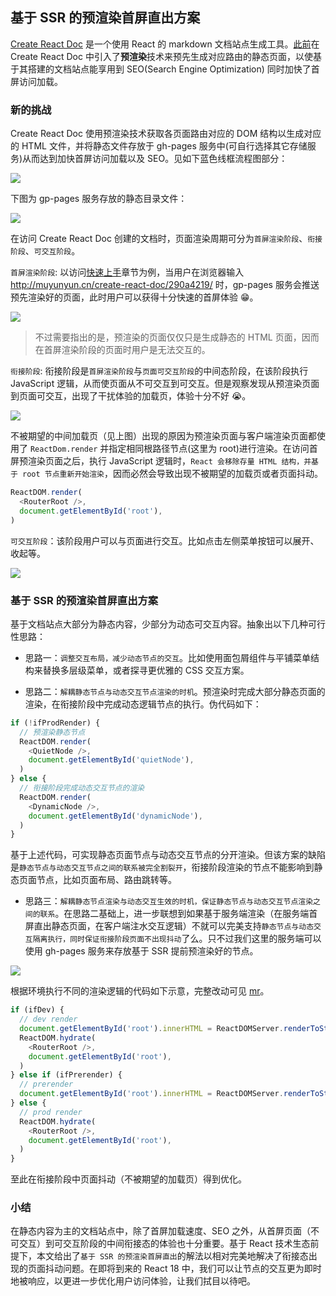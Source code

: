 <!--
abbrlink: g3v1c5bq
-->

## 基于 SSR 的预渲染首屏直出方案

[Create React Doc](https://github.com/MuYunyun/create-react-doc) 是一个使用 React 的 markdown 文档站点生成工具。[此前](http://muyunyun.cn/blog/ettzfags/)在 Create React Doc 中引入了**预渲染**技术来预先生成对应路由的静态页面，以使基于其搭建的文档站点能享用到 SEO(Search Engine Optimization) 同时加快了首屏访问加载。

### 新的挑战

Create React Doc 使用预渲染技术获取各页面路由对应的 DOM 结构以生成对应的 HTML 文件，并将静态文件存放于 gh-pages 服务中(可自行选择其它存储服务)从而达到加快首屏访问加载以及 SEO。见如下蓝色线框流程图部分：

![](http://with.muyunyun.cn/4f6fa055a7c5577eee39cafcdb53bfad.jpg-400)

下图为 gp-pages 服务存放的静态目录文件：

![](http://with.muyunyun.cn/4eaf5b05769b838bbe470176cf22e246.jpg-400)

在访问 Create React Doc 创建的文档时，页面渲染周期可分为`首屏渲染阶段`、`衔接阶段`、`可交互阶段`。

`首屏渲染阶段`: 以访问[快速上手](http://muyunyun.cn/create-react-doc/290a4219/)章节为例，当用户在浏览器输入 http://muyunyun.cn/create-react-doc/290a4219/ 时，gp-pages 服务会推送预先渲染好的页面，此时用户可以获得十分快速的首屏体验 😁。

![](http://with.muyunyun.cn/29a0df7a6788a1781c87d6bf4a35deae.jpg-400)

> 不过需要指出的是，预渲染的页面仅仅只是生成静态的 HTML 页面，因而在首屏渲染阶段的页面时用户是无法交互的。

`衔接阶段`: 衔接阶段是`首屏渲染阶段`与`页面可交互阶段`的中间态阶段，在该阶段执行 JavaScript 逻辑，从而使页面从不可交互到可交互。但是观察发现从预渲染页面到页面可交互，出现了干扰体验的加载页，体验十分不好 😭。

![](http://with.muyunyun.cn/56d89fdc818925754251729e0b61ba2c.jpg-400)

不被期望的中间加载页（见上图）出现的原因为预渲染页面与客户端渲染页面都使用了 `ReactDom.render` 并指定相同根路径节点(这里为 root)进行渲染。在访问首屏预渲染页面之后，执行 JavaScript 逻辑时，`React 会移除存量 HTML 结构，并基于 root 节点重新开始渲染`，因而必然会导致出现不被期望的加载页或者页面抖动。

```js
ReactDOM.render(
  <RouterRoot />,
  document.getElementById('root'),
)
```

`可交互阶段`：该阶段用户可以与页面进行交互。比如点击左侧菜单按钮可以展开、收起等。

![](http://with.muyunyun.cn/35a856670eb3f676f37a558e2be0d093.jpg-400)

### 基于 SSR 的预渲染首屏直出方案

基于文档站点大部分为静态内容，少部分为动态可交互内容。抽象出以下几种可行性思路：

* 思路一：`调整交互布局，减少动态节点的交互`。比如使用面包屑组件与平铺菜单结构来替换多层级菜单，或者探寻更优雅的 CSS 交互方案。

* 思路二：`解耦静态节点与动态交互节点渲染的时机`。预渲染时完成大部分静态页面的渲染，在衔接阶段中完成动态逻辑节点的执行。伪代码如下：

```js
if (!ifProdRender) {
  // 预渲染静态节点
  ReactDOM.render(
    <QuietNode />,
    document.getElementById('quietNode'),
  )
} else {
  // 衔接阶段完成动态交互节点的渲染
  ReactDOM.render(
    <DynamicNode />,
    document.getElementById('dynamicNode'),
  )
}
```

基于上述代码，可实现静态页面节点与动态交互节点的分开渲染。但该方案的缺陷是`静态节点与动态交互节点之间的联系被完全割裂开`，衔接阶段渲染的节点不能影响到静态页面节点，比如页面布局、路由跳转等。

* 思路三：`解耦静态节点渲染与动态交互生效的时机，保证静态节点与动态交互节点渲染之间的联系`。在思路二基础上，进一步联想到如果基于服务端渲染（在服务端首屏直出静态页面，在客户端注水交互逻辑）不就可以完美支持`静态节点与动态交互隔离执行，同时保证衔接阶段页面不出现抖动`了么。只不过我们这里的服务端可以使用 gh-pages 服务来存放基于 SSR 提前预渲染好的节点。

![](http://with.muyunyun.cn/b83d4505777794eb21251f15272e8d4b.jpg-400)

根据环境执行不同的渲染逻辑的代码如下示意，完整改动可见 [mr](https://github.com/MuYunyun/create-react-doc/pull/240/files)。

```js
if (ifDev) {
  // dev render
  document.getElementById('root').innerHTML = ReactDOMServer.renderToString(<RouterRoot />)
  ReactDOM.hydrate(
    <RouterRoot />,
    document.getElementById('root'),
  )
} else if (ifPrerender) {
  // prerender
  document.getElementById('root').innerHTML = ReactDOMServer.renderToString(<RouterRoot />)
} else {
  // prod render
  ReactDOM.hydrate(
    <RouterRoot />,
    document.getElementById('root'),
  )
}
```

至此在衔接阶段中页面抖动（不被期望的加载页）得到优化。

### 小结

在静态内容为主的文档站点中，除了首屏加载速度、SEO 之外，从首屏页面（不可交互）到可交互阶段的中间衔接态的体验也十分重要。基于 React 技术生态前提下，本文给出了`基于 SSR 的预渲染首屏直出`的解法以相对完美地解决了衔接态出现的页面抖动问题。在即将到来的 React 18 中，我们可以让节点的交互更为即时地被响应，以更进一步优化用户访问体验，让我们拭目以待吧。

